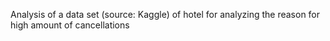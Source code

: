 Analysis of a data set (source: Kaggle) of hotel for analyzing the reason for high amount of cancellations

